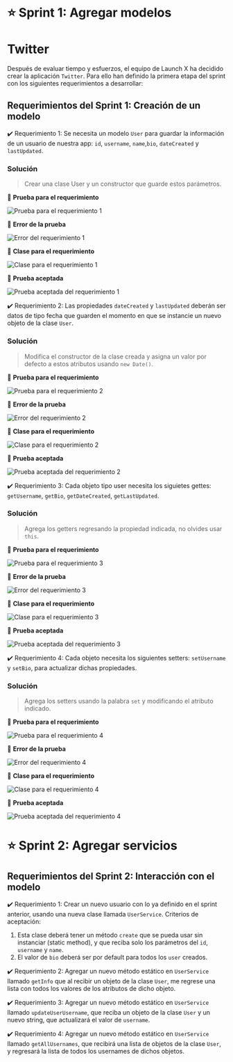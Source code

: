 # ⭐️ Sprint 1: Agregar modelos

# Twitter

Después de evaluar tiempo y esfuerzos, el equipo de Launch X ha decidido crear la aplicación `Twitter`. Para ello han definido la primera etapa del sprint con los siguientes requerimientos a desarrollar:

## Requerimientos del Sprint 1: Creación de un modelo
 
✔️ Requerimiento 1: Se necesita un modelo `User` para guardar la información de un usuario de nuestra app: `id`, `username`, `name`,`bio`, `dateCreated` y `lastUpdated`. 

### Solución 

> Crear una clase User y un constructor que guarde estos parámetros. 

🔵 **Prueba para el requerimiento**

![Prueba para el requerimiento 1](https://github.com/DanielaBeltranCruz/Twitter_App/blob/e87c1c0fdc62e34f2bdd657d5ed25fdc21491910/images/prueba_requerimiento_1.PNG)

🔵 **Error de la prueba**

![Error del requerimiento 1](https://github.com/DanielaBeltranCruz/Twitter_App/blob/main/images/error_requerimiento_1.PNG)

🔵 **Clase para el requerimiento**

![Clase para el requerimiento 1](https://github.com/DanielaBeltranCruz/Twitter_App/blob/main/images/requerimiento_clase_1.PNG)

🔵 **Prueba aceptada**

![Prueba aceptada del requerimiento 1](https://github.com/DanielaBeltranCruz/Twitter_App/blob/main/images/prueba_pass_requerimiento_1.PNG)


✔️ Requerimiento 2: Las propiedades `dateCreated` y `lastUpdated` deberán ser datos de tipo fecha que guarden el momento en que se instancie un nuevo objeto de la clase `User`.

### Solución

> Modifica el constructor de la clase creada y asigna un valor por defecto a estos atributos usando `new Date()`.

🔵 **Prueba para el requerimiento**

![Prueba para el requerimiento 2](https://github.com/DanielaBeltranCruz/Twitter_App/blob/e87c1c0fdc62e34f2bdd657d5ed25fdc21491910/images/prueba_requerimiento_2.PNG)

🔵 **Error de la prueba**

![Error del requerimiento 2](https://github.com/DanielaBeltranCruz/Twitter_App/blob/main/images/error_requerimiento_2.PNG)

🔵 **Clase para el requerimiento**

![Clase para el requerimiento 2](https://github.com/DanielaBeltranCruz/Twitter_App/blob/main/images/requerimiento_clase_2.PNG)

🔵 **Prueba aceptada**

![Prueba aceptada del requerimiento 2](https://github.com/DanielaBeltranCruz/Twitter_App/blob/main/images/prueba_pass_requerimiento_2.PNG)

 
✔️ Requerimiento 3: Cada objeto tipo user necesita los siguietes gettes: `getUsername`, `getBio`, `getDateCreated`, `getLastUpdated`.
### Solución

> Agrega los getters regresando la propiedad indicada, no olvides usar `this`.

🔵 **Prueba para el requerimiento**

![Prueba para el requerimiento 3](https://github.com/DanielaBeltranCruz/Twitter_App/blob/e87c1c0fdc62e34f2bdd657d5ed25fdc21491910/images/prueba_requerimiento_3.PNG)

🔵 **Error de la prueba**

![Error del requerimiento 3](https://github.com/DanielaBeltranCruz/Twitter_App/blob/main/images/error_requerimiento_3.PNG)

🔵 **Clase para el requerimiento**

![Clase para el requerimiento 3](https://github.com/DanielaBeltranCruz/Twitter_App/blob/main/images/requerimiento_clase_3.PNG)

🔵 **Prueba aceptada**

![Prueba aceptada del requerimiento 3](https://github.com/DanielaBeltranCruz/Twitter_App/blob/main/images/prueba_pass_requerimiento_3.PNG)

 
✔️ Requerimiento 4: Cada objeto necesita los siguientes setters: `setUsername` y `setBio`, para actualizar dichas propiedades.

### Solución

> Agrega los setters usando la palabra `set` y modificando el atributo indicado.

🔵 **Prueba para el requerimiento**

![Prueba para el requerimiento 4](https://github.com/DanielaBeltranCruz/Twitter_App/blob/e87c1c0fdc62e34f2bdd657d5ed25fdc21491910/images/prueba_requerimiento_4.PNG)

🔵 **Error de la prueba**

![Error del requerimiento 4](https://github.com/DanielaBeltranCruz/Twitter_App/blob/main/images/error_requerimiento_4.PNG)

🔵 **Clase para el requerimiento**

![Clase para el requerimiento 4](https://github.com/DanielaBeltranCruz/Twitter_App/blob/main/images/requerimiento_clase_4.PNG)

🔵 **Prueba aceptada**

![Prueba aceptada del requerimiento 4](https://github.com/DanielaBeltranCruz/Twitter_App/blob/main/images/prueba_pass_requerimiento_4.PNG)


# ⭐️ Sprint 2: Agregar servicios

## Requerimientos del Sprint 2: Interacción con el modelo
✔️ Requerimiento 1: Crear un nuevo usuario con lo ya definido en el sprint anterior, usando una nueva clase llamada `UserService`.
Criterios de aceptación:
1. Esta clase deberá tener un método `create` que se pueda usar sin instanciar (static method), y que reciba solo los parámetros del `id`, `username` y `name`. 
2. El valor de `bio` deberá ser por default para todos los `user` creados.

✔️ Requerimiento 2: Agregar un nuevo método estático en `UserService` llamado `getInfo` que al recibir un objeto de la clase `User`, me regrese una lista con todos los valores de los atributos de dicho objeto.

✔️ Requerimiento 3: Agregar un nuevo método estático en `UserService` llamado `updateUserUsername`, que reciba un objeto de la clase `User` y un nuevo string, que actualizará el valor de `username`. 

✔️ Requerimiento 4: Agregar un nuevo método estático en `UserService` llamado `getAllUsernames`, que recibirá una lista de objetos de la clase `User`, y regresará la lista de todos los usernames de dichos objetos. 

